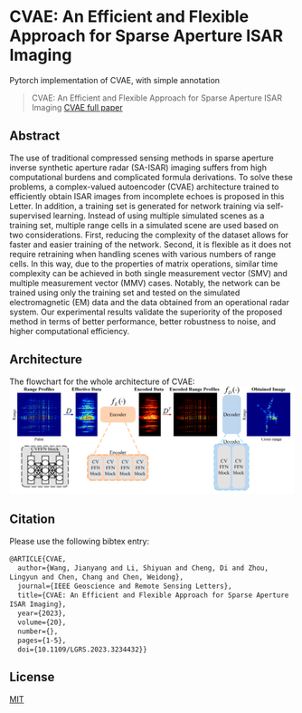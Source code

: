 # CVAE: An Efficient and Flexible Approach for Sparse Aperture ISAR Imaging
Pytorch implementation of CVAE, with simple annotation
>CVAE: An Efficient and Flexible Approach for Sparse Aperture ISAR Imaging
[CVAE full paper](https://ieeexplore.ieee.org/abstract/document/10006814)

## Abstract 
The use of traditional compressed sensing methods in sparse aperture inverse synthetic aperture radar (SA-ISAR) imaging suffers from high computational burdens and complicated formula derivations. To solve these problems, a complex-valued autoencoder (CVAE) architecture trained to efficiently obtain ISAR images from incomplete echoes is proposed in this Letter. In addition, a training set is generated for network training via self-supervised learning. Instead of using multiple simulated scenes as a training set, multiple range cells in a simulated scene are used based on two considerations. First, reducing the complexity of the dataset allows for faster and easier training of the network. Second, it is flexible as it does not require retraining when handling scenes with various numbers of range cells. In this way, due to the properties of matrix operations, similar time complexity can be achieved in both single measurement vector (SMV) and multiple measurement vector (MMV) cases. Notably, the network can be trained using only the training set and tested on the simulated electromagnetic (EM) data and the data obtained from an operational radar system. Our experimental results validate the superiority of the proposed method in terms of better performance, better robustness to noise, and higher computational efficiency.

## Architecture
The flowchart for the whole architecture of CVAE:
![CVAE architecture](./figs/architecture/flowchart.png)

## Citation
Please use the following bibtex entry:
```
@ARTICLE{CVAE,
  author={Wang, Jianyang and Li, Shiyuan and Cheng, Di and Zhou, Lingyun and Chen, Chang and Chen, Weidong},
  journal={IEEE Geoscience and Remote Sensing Letters}, 
  title={CVAE: An Efficient and Flexible Approach for Sparse Aperture ISAR Imaging}, 
  year={2023},
  volume={20},
  number={},
  pages={1-5},
  doi={10.1109/LGRS.2023.3234432}}
```
## License
[MIT](./LICENSE)

